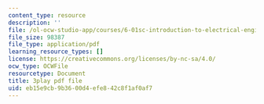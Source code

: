 ```yaml
---
content_type: resource
description: ''
file: /ol-ocw-studio-app/courses/6-01sc-introduction-to-electrical-engineering-and-computer-science-i-spring-2011/eb15e9cb9b3600d4efe842c8f1af0af7_3S4cNfl0YF0.pdf
file_size: 98387
file_type: application/pdf
learning_resource_types: []
license: https://creativecommons.org/licenses/by-nc-sa/4.0/
ocw_type: OCWFile
resourcetype: Document
title: 3play pdf file
uid: eb15e9cb-9b36-00d4-efe8-42c8f1af0af7
---
```

